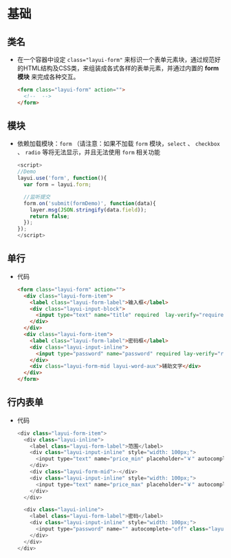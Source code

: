 # 基础

## 类名

  - 在一个容器中设定 `class="layui-form"` 来标识一个表单元素块，通过规范好的HTML结构及CSS类，来组装成各式各样的表单元素，并通过内置的 **form模块** 来完成各种交互。

    ```html
    <form class="layui-form" action="">
      <!--  -->
    </form>
    ```

## 模块

  - 依赖加载模块：`form` （请注意：如果不加载 `form` 模块，`select` 、 `checkbox` 、 `radio` 等将无法显示，并且无法使用 `form` 相关功能

    ```javascript
    <script>
    //Demo
    layui.use('form', function(){
      var form = layui.form;

      //监听提交
      form.on('submit(formDemo)', function(data){
        layer.msg(JSON.stringify(data.field));
        return false;
      });
    });
    </script>
    ```

## 单行

  - 代码

    ```html
    <form class="layui-form" action="">
      <div class="layui-form-item">
        <label class="layui-form-label">输入框</label>
        <div class="layui-input-block">
          <input type="text" name="title" required  lay-verify="required" placeholder="请输入标题" autocomplete="off" class="layui-input">
        </div>
      </div>
      <div class="layui-form-item">
        <label class="layui-form-label">密码框</label>
        <div class="layui-input-inline">
          <input type="password" name="password" required lay-verify="required" placeholder="请输入密码" autocomplete="off" class="layui-input">
        </div>
        <div class="layui-form-mid layui-word-aux">辅助文字</div>
      </div>
    </form>
    ```

## 行内表单

  - 代码

    ```javascript
    <div class="layui-form-item">
      <div class="layui-inline">
        <label class="layui-form-label">范围</label>
        <div class="layui-input-inline" style="width: 100px;">
          <input type="text" name="price_min" placeholder="￥" autocomplete="off" class="layui-input">
        </div>
        <div class="layui-form-mid">-</div>
        <div class="layui-input-inline" style="width: 100px;">
          <input type="text" name="price_max" placeholder="￥" autocomplete="off" class="layui-input">
        </div>
      </div>

      <div class="layui-inline">
        <label class="layui-form-label">密码</label>
        <div class="layui-input-inline" style="width: 100px;">
          <input type="password" name="" autocomplete="off" class="layui-input">
        </div>
      </div>
    </div>
    ```
